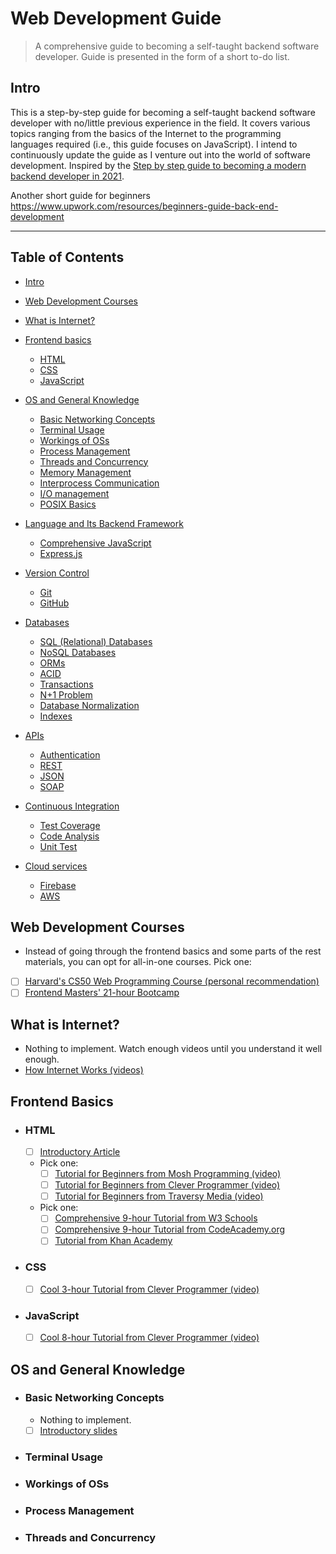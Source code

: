 # Web Development Guide


> A comprehensive guide to becoming a self-taught backend software developer.
> Guide is presented in the form of a short to-do list.

## Intro

This is a step-by-step guide for becoming a self-taught backend software developer with no/little previous experience in the field.
It covers various topics ranging from the basics of the Internet to the programming languages required (i.e., this guide focuses on JavaScript).
I intend to continuously update the guide as I venture out into the world of software development.
Inspired by the [Step by step guide to becoming a modern backend developer in 2021](https://roadmap.sh/backend).

Another short guide for beginners https://www.upwork.com/resources/beginners-guide-back-end-development 

---

## Table of Contents

- [Intro](#intro) 
- [Web Development Courses](#-web-development-courses)
- [What is Internet?](#what-is-internet)
- [Frontend basics](#frontend-basics)
    - [HTML](#html)
    - [CSS](#css)
    - [JavaScript](#javascript)
- [OS and General Knowledge](#os-and-general-knowledge)
    - [Basic Networking Concepts](#basic-networking-concepts)
    - [Terminal Usage](#terminal-usage)
    - [Workings of OSs](#workings-of-oss)
    - [Process Management](#process-management)
    - [Threads and Concurrency](#threads-and-concurrency)
    - [Memory Management](#memory-management)
    - [Interprocess Communication](#interprocess-communication)
    - [I/O management](#i/o-management)
    - [POSIX Basics](#posix-basics)
   
- [Language and Its Backend Framework](#language-and-its-backend-framework)
    - [Comprehensive JavaScript](#comprehensive-javascript)
    - [Express.js](#express.js)
- [Version Control](#version-control)
    - [Git](#git)
    - [GitHub](#github)
- [Databases](#databases)
    - [SQL (Relational) Databases](#sql-(relational)-databases)
    - [NoSQL Databases](#nosql-databases)
    - [ORMs](#orms)
    - [ACID](#acid)
    - [Transactions](#transactions)
    - [N+1 Problem](#n+1-problem)
    - [Database Normalization](database-normalization)
    - [Indexes](#indexes)
- [APIs](#apis)
    - [Authentication](#authentication)
    - [REST](#rest)
    - [JSON](#json)
    - [SOAP](#soap)
- [Continuous Integration](#continuous-integration)
    - [Test Coverage](#test-coverage)
    - [Code Analysis](#code-analysis)
    - [Unit Test](#unit-test)
- [Cloud services](#cloud-services)
    - [Firebase](#firebase)
    - [AWS](#aws)

## Web Development Courses
- Instead of going through the frontend basics and some parts of the rest materials, you can opt for all-in-one courses. Pick one:
- [ ] [Harvard's CS50 Web Programming Course (personal recommendation)](https://www.edx.org/course/cs50s-web-programming-with-python-and-javascript?index=product&queryID=b6de299433c099a0273976b82adf7d23&position=2)
- [ ] [Frontend Masters' 21-hour Bootcamp](https://frontendmasters.com/bootcamp/?utm_source=css-tricks&utm_medium=website&utm_campaign=css-tricks-blog-post)

## What is Internet?

- Nothing to implement. Watch enough videos until you understand it well enough.
- [How Internet Works (videos)](https://www.youtube.com/watch?v=Dxcc6ycZ73M&list=PLzdnOPI1iJNfMRZm5DDxco3UdsFegvuB7&ab_channel=Code.org)

## Frontend Basics

- ### HTML
    - [ ] [Introductory Article](https://html.com/)
    - Pick one: 
        - [ ] [Tutorial for Beginners from Mosh Programming (video)](https://www.youtube.com/watch?v=qz0aGYrrlhU&ab_channel=ProgrammingwithMosh)
        - [ ] [Tutorial for Beginners from Clever Programmer (video)](https://www.youtube.com/watch?v=FNGoExJlLQY&ab_channel=CleverProgrammer)
        - [ ] [Tutorial for Beginners from Traversy Media (video)](https://www.youtube.com/watch?v=UB1O30fR-EE&list=PLillGF-RfqbYeckUaD1z6nviTp31GLTH8&ab_channel=TraversyMedia)
    - Pick one:
        - [ ] [Comprehensive 9-hour Tutorial from W3 Schools](https://www.w3schools.com/html/html_intro.asp)
        - [ ] [Comprehensive 9-hour Tutorial from CodeAcademy.org](https://www.codecademy.com/learn/learn-html)
        - [ ] [Tutorial from Khan Academy](https://www.khanacademy.org/computing/computer-programming/html-css)

- ### CSS
    - [ ] [Cool 3-hour Tutorial from Clever Programmer (video)](https://www.youtube.com/watch?v=KN6oBEOz2ZI)
- ### JavaScript
    - [ ] [Cool 8-hour Tutorial from Clever Programmer (video)](https://www.youtube.com/watch?v=Qqx_wzMmFeA)

## OS and General Knowledge

- ### Basic Networking Concepts
    - Nothing to implement.
    - [ ] [Introductory slides](https://www.ece.uvic.ca/~itraore/elec567-13/notes/dist-03-4.pdf)

- ### Terminal Usage

- ### Workings of OSs

- ### Process Management

- ### Threads and Concurrency


